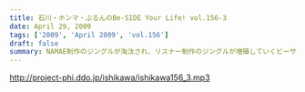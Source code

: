 ```yaml
---
title: 石川・ホンマ・ぶるんのBe-SIDE Your Life! vol.156-3
date: April 29, 2009
tags: ['2009', 'April 2009', 'vol.156']
draft: false
summary: NAMAE制作のジングルが淘汰され、リスナー制作のジングルが増殖していくビーサイ。良いことではないですか！！？？NAMAE
---
```


http://project-phi.ddo.jp/ishikawa/ishikawa156_3.mp3